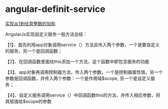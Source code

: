 # angular-definit-service
[实现从1到任意整数的加和](https://mingdongtu.github.io/angular-definit-service/definition.html)

AngularJs实现自定义服务一般方法总结：

【1】、首先利用app对象调用service（）方法且传入两个参数，一个是要自定义的服务，另一个是回调函数；

【2】、在回调函数里面给this添加一个方法，这个函数中即包含服务的功能

【3】、app对象再调用控制器方法，传入两个参数，一个是控制器属性值，另一个参数是回调函数，并传入两个参数：一个是作用域$scope, 另一个是自定义服务；

【4】、自定义服务调用service（）中回调函数this的方法，并传入相应参数，将其赋值给$scope的参数
